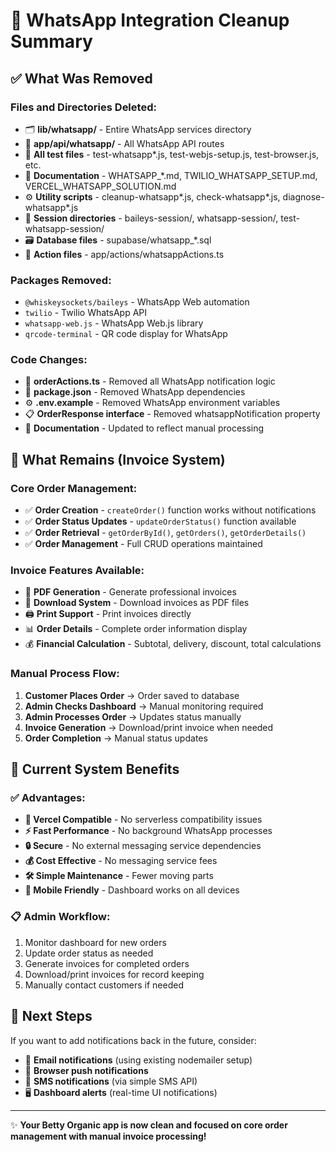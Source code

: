 # 🧹 WhatsApp Integration Cleanup Summary

## ✅ What Was Removed

### Files and Directories Deleted:
- 🗂️ **lib/whatsapp/** - Entire WhatsApp services directory
- 📱 **app/api/whatsapp/** - All WhatsApp API routes  
- 🧪 **All test files** - test-whatsapp*.js, test-webjs-setup.js, test-browser.js, etc.
- 📄 **Documentation** - WHATSAPP_*.md, TWILIO_WHATSAPP_SETUP.md, VERCEL_WHATSAPP_SOLUTION.md
- ⚙️ **Utility scripts** - cleanup-whatsapp*.js, check-whatsapp*.js, diagnose-whatsapp*.js
- 📁 **Session directories** - baileys-session/, whatsapp-session/, test-whatsapp-session/
- 🗃️ **Database files** - supabase/whatsapp_*.sql
- 🎯 **Action files** - app/actions/whatsappActions.ts

### Packages Removed:
- `@whiskeysockets/baileys` - WhatsApp Web automation
- `twilio` - Twilio WhatsApp API
- `whatsapp-web.js` - WhatsApp Web.js library
- `qrcode-terminal` - QR code display for WhatsApp

### Code Changes:
- 🔧 **orderActions.ts** - Removed all WhatsApp notification logic
- 📝 **package.json** - Removed WhatsApp dependencies  
- ⚙️ **.env.example** - Removed WhatsApp environment variables
- 📋 **OrderResponse interface** - Removed whatsappNotification property
- 📖 **Documentation** - Updated to reflect manual processing

## 💼 What Remains (Invoice System)

### Core Order Management:
- ✅ **Order Creation** - `createOrder()` function works without notifications
- ✅ **Order Status Updates** - `updateOrderStatus()` function available  
- ✅ **Order Retrieval** - `getOrderById()`, `getOrders()`, `getOrderDetails()`
- ✅ **Order Management** - Full CRUD operations maintained

### Invoice Features Available:
- 📄 **PDF Generation** - Generate professional invoices
- 💾 **Download System** - Download invoices as PDF files
- 🖨️ **Print Support** - Print invoices directly
- 📊 **Order Details** - Complete order information display
- 💰 **Financial Calculation** - Subtotal, delivery, discount, total calculations

### Manual Process Flow:
1. **Customer Places Order** → Order saved to database
2. **Admin Checks Dashboard** → Manual monitoring required  
3. **Admin Processes Order** → Updates status manually
4. **Invoice Generation** → Download/print invoice when needed
5. **Order Completion** → Manual status updates

## 🎯 Current System Benefits

### ✅ Advantages:
- **🚀 Vercel Compatible** - No serverless compatibility issues
- **⚡ Fast Performance** - No background WhatsApp processes  
- **🔒 Secure** - No external messaging service dependencies
- **💰 Cost Effective** - No messaging service fees
- **🛠️ Simple Maintenance** - Fewer moving parts
- **📱 Mobile Friendly** - Dashboard works on all devices

### 📋 Admin Workflow:
1. Monitor dashboard for new orders
2. Update order status as needed
3. Generate invoices for completed orders
4. Download/print invoices for record keeping
5. Manually contact customers if needed

## 🔄 Next Steps

If you want to add notifications back in the future, consider:
- 📧 **Email notifications** (using existing nodemailer setup)
- 🔔 **Browser push notifications** 
- 📱 **SMS notifications** (via simple SMS API)
- 🖥️ **Dashboard alerts** (real-time UI notifications)

---

✨ **Your Betty Organic app is now clean and focused on core order management with manual invoice processing!**
